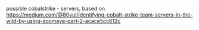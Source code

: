 possible cobalstrike - servers, based on
https://medium.com/@80vul/identifying-cobalt-strike-team-servers-in-the-wild-by-using-zoomeye-part-2-acace5cc612c
